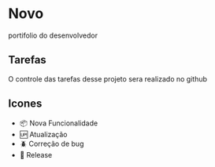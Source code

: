 # Novo

portifolio do desenvolvedor
## Tarefas

O controle das tarefas desse projeto sera realizado no github

## Icones

- :package: Nova Funcionalidade
- :up: Atualização
- :beetle: Correção de bug
- :checkered_flag: Release
